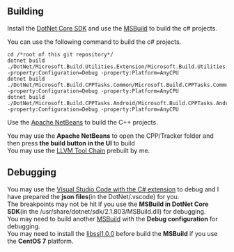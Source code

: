 ## Building
Install the [DotNet Core SDK](https://docs.microsoft.com/en-us/dotnet/core/install/linux-package-manager-centos7#install-the-net-core-sdk) and use the [MSBuild](https://github.com/microsoft/msbuild/blob/master/documentation/wiki/Building-Testing-and-Debugging-on-.Net-Core-MSBuild.md#getting-net-core-msbuild-binaries-without-building-the-code) to build the c# projects.  
  
You can use the following command to build the c# projects.  
  
```  
cd /*root of this git repository*/
dotnet build ./DotNet/Microsoft.Build.Utilities.Extension/Microsoft.Build.Utilities.Extension.csproj  -property:Configuration=Debug -property:Platform=AnyCPU
dotnet build ./DotNet/Microsoft.Build.CPPTasks.Common/Microsoft.Build.CPPTasks.Common.csproj  -property:Configuration=Debug -property:Platform=AnyCPU
dotnet build ./DotNet/Microsoft.Build.CPPTasks.Android/Microsoft.Build.CPPTasks.Android.csproj  -property:Configuration=Debug -property:Platform=AnyCPU

```  
  
Use the [Apache NetBeans](https://github.com/YuqiaoZhang/EL7-RPMS/tree/master/netbeans) to build the C++ projects.  
  
You may use the **Apache NetBeans** to open the CPP/Tracker folder and then press **the build button in the UI** to build  
You may use the [LLVM Tool Chain](https://github.com/YuqiaoZhang/EL7-RPMS/tree/master/llvmtoolchain) prebuilt by me.  
  
## Debugging  
You may use the [Visual Studio Code with the C# extension](https://code.visualstudio.com/docs/languages/dotnet) to debug and I have prepared the **json files**(in the DotNet/.vscode) for you.  
The breakpoints may not be hit if you use the **MSBuild in DotNet Core SDK**(in the /usr/share/dotnet/sdk/2.1.803/MSBuild.dll) for debugging.  
You may need to build another [MSBuild](https://github.com/microsoft/msbuild/blob/master/documentation/wiki/Building-Testing-and-Debugging-on-.Net-Core-MSBuild.md#build-1) with the **Debug configuration** for debugging.  
You may need to install the [libssl1.0.0](https://github.com/YuqiaoZhang/EL7-RPMS/tree/master/openssl) before build the **MSBuild** if you use the **CentOS 7** platform.   
